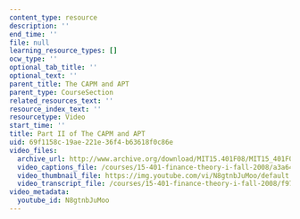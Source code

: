 ```yaml
---
content_type: resource
description: ''
end_time: ''
file: null
learning_resource_types: []
ocw_type: ''
optional_tab_title: ''
optional_text: ''
parent_title: The CAPM and APT
parent_type: CourseSection
related_resources_text: ''
resource_index_text: ''
resourcetype: Video
start_time: ''
title: Part II of The CAPM and APT
uid: 69f1158c-19ae-221e-36f4-b63618f0c86e
video_files:
  archive_url: http://www.archive.org/download/MIT15.401F08/MIT15_401F08_ses16_300k.mp4
  video_captions_file: /courses/15-401-finance-theory-i-fall-2008/a3a64f7b153056ec8a72d61325a5c353_N8gtnbJuMoo.vtt
  video_thumbnail_file: https://img.youtube.com/vi/N8gtnbJuMoo/default.jpg
  video_transcript_file: /courses/15-401-finance-theory-i-fall-2008/f97d96e433c1aaf054a31981536a084d_N8gtnbJuMoo.pdf
video_metadata:
  youtube_id: N8gtnbJuMoo
---
```


